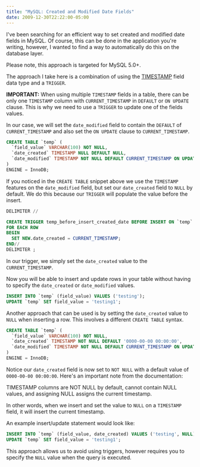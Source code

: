 ```yaml
---
title: "MySQL: Created and Modified Date Fields"
date: 2009-12-30T22:22:00-05:00
---
```


I've been searching for an efficient way to set created and modified date fields in MySQL. Of course, this can be done in the application you're writing, however, I wanted to find a way to automatically do this on the database layer.

Please note, this approach is targeted for MySQL 5.0+.

The approach I take here is a combination of using the [TIMESTAMP](http://dev.mysql.com/doc/refman/5.0/en/timestamp.html) field data type and a `TRIGGER`.

<!-- more -->

**IMPORTANT:** When using multiple `TIMESTAMP` fields in a table, there can be only one `TIMESTAMP` column with `CURRENT_TIMESTAMP` in `DEFAULT` or `ON UPDATE` clause. This is why we need to use a `TRIGGER` to update one of the fields values.

In our case, we will set the `date_modified` field to contain the `DEFAULT` of `CURRENT_TIMESTAMP` and also set the `ON UPDATE` clause to `CURRENT_TIMESTAMP`.

```sql
CREATE TABLE `temp` (
  `field_value` VARCHAR(100) NOT NULL,
  `date_created` TIMESTAMP NULL DEFAULT NULL,
  `date_modified` TIMESTAMP NOT NULL DEFAULT CURRENT_TIMESTAMP ON UPDATE CURRENT_TIMESTAMP
)
ENGINE = InnoDB;
```

If you noticed in the `CREATE TABLE` snippet above we use the `TIMESTAMP` features on the `date_modified` field, but set our `date_created` field to `NULL` by default. We do this because our `TRIGGER` will populate the value before the insert.

```sql
DELIMITER //

CREATE TRIGGER temp_before_insert_created_date BEFORE INSERT ON `temp`
FOR EACH ROW
BEGIN
  SET NEW.date_created = CURRENT_TIMESTAMP;
END//
DELIMITER ;
```

In our trigger, we simply set the `date_created` value to the `CURRENT_TIMESTAMP`.

Now you will be able to insert and update rows in your table without having to specify the `date_created` or `date_modified` values.

```sql
INSERT INTO `temp` (field_value) VALUES ('testing');
UPDATE `temp` SET field_value = 'testing1';
```

Another approach that can be used is by setting the `date_created` value to `NULL` when inserting a row. This involves a different `CREATE TABLE` syntax.

```sql
CREATE TABLE `temp` (
  `field_value` VARCHAR(100) NOT NULL,
  `date_created` TIMESTAMP NOT NULL DEFAULT '0000-00-00 00:00:00',
  `date_modified` TIMESTAMP NOT NULL DEFAULT CURRENT_TIMESTAMP ON UPDATE CURRENT_TIMESTAMP
)
ENGINE = InnoDB;
```

Notice our `date_created` field is now set to `NOT NULL` with a default value of `0000-00-00 00:00:00`. Here's an important note from the documentation:

TIMESTAMP columns are NOT NULL by default, cannot contain NULL values, and assigning NULL assigns the current timestamp.

In other words, when we insert and set the value to `NULL` on a `TIMESTAMP` field, it will insert the current timestamp.

An example insert/update statement would look like:

```sql
INSERT INTO `temp` (field_value, date_created) VALUES ('testing', NULL);
UPDATE `temp` SET field_value = 'testing1';
```

This approach allows us to avoid using triggers, however requires you to specify the `NULL` value when the query is executed.